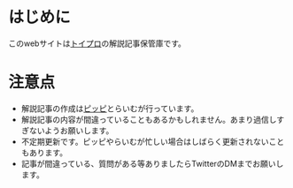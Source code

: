 # はじめに

このwebサイトは[トイプロ](https://www.toy-pro.net)の解説記事保管庫です。
<br>

# 注意点
- 解説記事の作成は[ピッピ](https://twitter.com/repins_ippip)とらいむが行っています。
- 解説記事の内容が間違っていることもあるかもしれません。あまり過信しすぎないようお願いします。
- 不定期更新です。ピッピやらいむが忙しい場合はしばらく更新されないこともあります。
- 記事が間違っている、質問がある等ありましたらTwitterのDMまでお願いします。